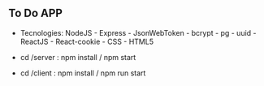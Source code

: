 ## To Do APP 

- Tecnologies: NodeJS - Express - JsonWebToken - bcrypt - pg - uuid - ReactJS - React-cookie - CSS - HTML5 

- cd /server : npm install / npm start
- cd /client : npm install / npm run start